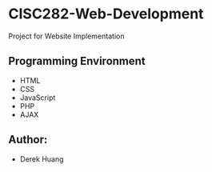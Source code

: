 # CISC282-Web-Development
Project for Website Implementation

Programming Environment
--------------------------
- HTML
- CSS
- JavaScript
- PHP
- AJAX

Author:
--------------------------
- Derek Huang
